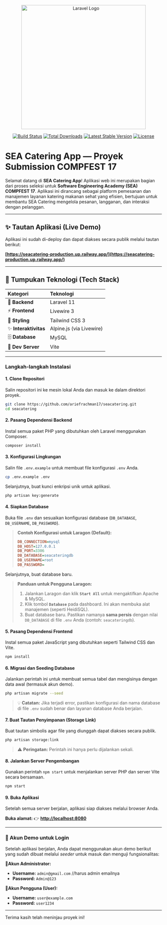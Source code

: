 <p align="center"><a href="https://laravel.com" target="_blank"><img src="https://raw.githubusercontent.com/laravel/art/master/logo-lockup/5%20SVG/2%20CMYK/1%20Full%20Color/laravel-logolockup-cmyk-red.svg" width="400" alt="Laravel Logo"></a></p>

<p align="center">
<a href="https://github.com/laravel/framework/actions"><img src="https://github.com/laravel/framework/workflows/tests/badge.svg" alt="Build Status"></a>
<a href="https://packagist.org/packages/laravel/framework"><img src="https://img.shields.io/packagist/dt/laravel/framework" alt="Total Downloads"></a>
<a href="https://packagist.org/packages/laravel/framework"><img src="https://img.shields.io/packagist/v/laravel/framework" alt="Latest Stable Version"></a>
<a href="https://packagist.org/packages/laravel/framework"><img src="https://img.shields.io/packagist/l/laravel/framework" alt="License"></a>
</p>

# SEA Catering App — Proyek Submission COMPFEST 17

Selamat datang di **SEA Catering App**! Aplikasi web ini merupakan bagian dari proses seleksi untuk **Software Engineering Academy (SEA) COMPFEST 17**. Aplikasi ini dirancang sebagai platform pemesanan dan manajemen layanan katering makanan sehat yang efisien, bertujuan untuk membantu SEA Catering mengelola pesanan, langganan, dan interaksi dengan pelanggan.

---

## ✨ Tautan Aplikasi (Live Demo)

Aplikasi ini sudah di-deploy dan dapat diakses secara publik melalui tautan berikut:

**[https://seacatering-production.up.railway.app/](https://seacatering-production.up.railway.app/)**

---

## 🚀 Tumpukan Teknologi (Tech Stack)

| Kategori          | Teknologi                  |
| :---------------- | :------------------------- |
| 🧠 **Backend** | Laravel 11                 |
| ⚡ **Frontend** | Livewire 3                 |
| 🎨 **Styling** | Tailwind CSS 3   |
| ✨ **Interaktivitas** | Alpine.js (via Livewire)   |
| 🗄️ **Database** | MySQL                      |
| 🔧 **Dev Server** | Vite                       |

---

### Langkah-langkah Instalasi

#### 1. Clone Repositori
Salin repositori ini ke mesin lokal Anda dan masuk ke dalam direktori proyek.
```bash
git clone https://github.com/ariefrachman17/seacatering.git
cd seacatering
```

#### 2. Pasang Dependensi Backend
Instal semua paket PHP yang dibutuhkan oleh Laravel menggunakan Composer.
```bash
composer install
```

#### 3. Konfigurasi Lingkungan
Salin file `.env.example` untuk membuat file konfigurasi `.env` Anda.
```bash
cp .env.example .env
```
Selanjutnya, buat kunci enkripsi unik untuk aplikasi.
```bash
php artisan key:generate
```

#### 4. Siapkan Database
Buka file `.env` dan sesuaikan konfigurasi database (`DB_DATABASE`, `DB_USERNAME`, `DB_PASSWORD`).

> **Contoh Konfigurasi untuk Laragon (Default):**
> ```ini
> DB_CONNECTION=mysql
> DB_HOST=127.0.0.1
> DB_PORT=3306
> DB_DATABASE=seacateringdb
> DB_USERNAME=root
> DB_PASSWORD=
> ```

Selanjutnya, buat database baru.

> **Panduan untuk Pengguna Laragon:**
> 1.  Jalankan Laragon dan klik **`Start All`** untuk mengaktifkan Apache & MySQL.
> 2.  Klik tombol **`Database`** pada dashboard. Ini akan membuka alat manajemen (seperti HeidiSQL).
> 3.  Buat database baru. Pastikan namanya **sama persis** dengan nilai `DB_DATABASE` di file `.env` Anda (contoh: `seacateringdb`).

#### 5. Pasang Dependensi Frontend
Instal semua paket JavaScript yang dibutuhkan seperti Tailwind CSS dan Vite.
```bash
npm install
```

#### 6. Migrasi dan Seeding Database
Jalankan perintah ini untuk membuat semua tabel dan mengisinya dengan data awal (termasuk akun demo).
```bash
php artisan migrate --seed
```
> 💡 **Catatan:** Jika terjadi error, pastikan konfigurasi dan nama database di file `.env` sudah benar dan layanan database Anda berjalan.

#### 7. Buat Tautan Penyimpanan (Storage Link)
Buat tautan simbolis agar file yang diunggah dapat diakses secara publik.
```bash
php artisan storage:link
```
> ⚠️ **Peringatan:** Perintah ini hanya perlu dijalankan sekali.

#### 8. Jalankan Server Pengembangan
Gunakan perintah `npm start` untuk menjalankan server PHP dan server Vite secara bersamaan.
```bash
npm start
```

#### 9. Buka Aplikasi
Setelah semua server berjalan, aplikasi siap diakses melalui browser Anda.

**Buka alamat:** 👉 **[http://localhost:8080](http://localhost:8080)**

---

### 🔑 Akun Demo untuk Login
Setelah aplikasi berjalan, Anda dapat menggunakan akun demo berikut yang sudah dibuat melalui *seeder* untuk masuk dan menguji fungsionalitas:

**👑Akun Administrator:**
-   **Username:** `admin@gmail.com` //harus admin emailnya
-   **Password:** `Admin@123`

**👤Akun Pengguna (User):**
-   **Username:** `user@example.com`
-   **Password:** `user1234`

---

Terima kasih telah meninjau proyek ini!
